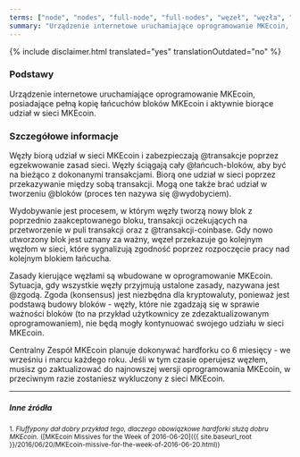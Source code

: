 ```yaml
---
terms: ["node", "nodes", "full-node", "full-nodes", "węzeł", "węzła", "węzłowi", "węzły", "węzłom", "węzłami", "węzłem", "węzłów"]
summary: "Urządzenie internetowe uruchamiające oprogramowanie MKEcoin, posiadające pełną kopię łańcuchów bloków MKEcoin i aktywnie biorące udział w sieci MKEcoin."
---
```


{% include disclaimer.html translated="yes" translationOutdated="no" %}
### Podstawy

Urządzenie internetowe uruchamiające oprogramowanie MKEcoin, posiadające pełną kopię łańcuchów bloków MKEcoin i aktywnie biorące udział w sieci MKEcoin.

### Szczegółowe informacje

Węzły biorą udział w sieci MKEcoin i zabezpieczają @transakcje poprzez egzekwowanie zasad sieci. Węzły ściągają cały @łańcuch-bloków, aby być na bieżąco z dokonanymi transakcjami. Biorą one udział w sieci poprzez przekazywanie między sobą transakcji. Mogą one także brać udział w tworzeniu @bloków (proces ten nazywa się @wydobyciem).

Wydobywanie jest procesem, w którym węzły tworzą nowy blok z poprzednio zaakceptowanego bloku, transakcji oczekujących na przetworzenie w puli transakcji oraz z @transakcji-coinbase. Gdy nowo utworzony blok jest uznany za ważny, węzeł przekazuje go kolejnym węzłom w sieci, które sygnalizują zgodność poprzez rozpoczęcie pracy nad kolejnym blokiem łańcucha.

Zasady kierujące węzłami są wbudowane w oprogramowanie MKEcoin. Sytuacja, gdy wszystkie węzły przyjmują ustalone zasady, nazywana jest @zgodą. Zgoda (konsensus) jest niezbędna dla kryptowaluty, ponieważ jest podstawą budowy bloków - węzły, które nie zgadzają się w sprawie ważności bloków (to na przykład użytkownicy ze zdezaktualizowanym oprogramowaniem), nie będą mogły kontynuować swojego udziału w sieci MKEcoin.

Centralny Zespół MKEcoin planuje dokonywać hardforku co 6 miesięcy - we wrześniu i marcu każdego roku. Jeśli w tym czasie operujesz węzłem, musisz go zaktualizować do najnowszej wersji oprogramowania MKEcoin, w przeciwnym razie zostaniesz wykluczony z sieci MKEcoin.

---

##### Inne źródła
<sub>1. *Fluffypony dał dobry przykład tego, dlaczego obowiązkowe hardforki służą dobru MKEcoin.* ([MKEcoin Missives for the Week of 2016-06-20]({{ site.baseurl_root }}/2016/06/20/MKEcoin-missive-for-the-week-of-2016-06-20.html))</sub>
